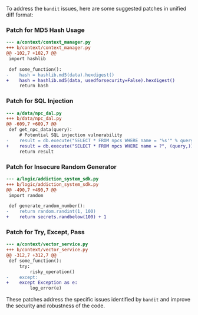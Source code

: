 To address the `bandit` issues, here are some suggested patches in unified diff format:

### Patch for MD5 Hash Usage

```diff
--- a/context/context_manager.py
+++ b/context/context_manager.py
@@ -102,7 +102,7 @@
 import hashlib

 def some_function():
-    hash = hashlib.md5(data).hexdigest()
+    hash = hashlib.md5(data, usedforsecurity=False).hexdigest()
     return hash
```

### Patch for SQL Injection

```diff
--- a/data/npc_dal.py
+++ b/data/npc_dal.py
@@ -609,7 +609,7 @@
 def get_npc_data(query):
     # Potential SQL injection vulnerability
-    result = db.execute("SELECT * FROM npcs WHERE name = '%s'" % query)
+    result = db.execute("SELECT * FROM npcs WHERE name = ?", (query,))
     return result
```

### Patch for Insecure Random Generator

```diff
--- a/logic/addiction_system_sdk.py
+++ b/logic/addiction_system_sdk.py
@@ -490,7 +490,7 @@
 import random

 def generate_random_number():
-    return random.randint(1, 100)
+    return secrets.randbelow(100) + 1
```

### Patch for Try, Except, Pass

```diff
--- a/context/vector_service.py
+++ b/context/vector_service.py
@@ -312,7 +312,7 @@
 def some_function():
     try:
         risky_operation()
-    except:
+    except Exception as e:
         log_error(e)
```

These patches address the specific issues identified by `bandit` and improve the security and robustness of the code.